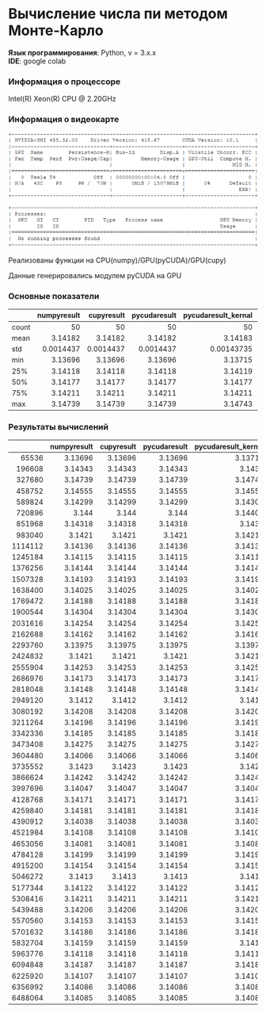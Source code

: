 # Вычисление числа пи методом Монте-Карло
**Язык программирования**: Python, v = 3.x.x\
**IDE**: google colab

### Информация о процессоре 
Intel(R) Xeon(R) CPU @ 2.20GHz

### Информация о видеокарте
![GPU INFO](gpuinfo.png?raw=true)

Реализованы функции на CPU(numpy)/GPU(pyCUDA)/GPU(cupy)

Данные генерировались модулем pyCUDA на GPU

### Основные показатели

|       |   numpyresult |   cupyresult |   pycudaresult |   pycudaresult_kernal |   numpytime |    cupytime |   pycudatime |   pycudatime_kernal |
|:------|--------------:|-------------:|---------------:|----------------------:|------------:|------------:|-------------:|--------------------:|
| count |    50         |   50         |     50         |           50          | 50          | 50          |  50          |         50          |
| mean  |     3.14182   |    3.14182   |      3.14182   |            3.14183    |  0.0838477  |  0.0258216  |   0.0293491  |          0.0263516  |
| std   |     0.0014437 |    0.0014437 |      0.0014437 |            0.00143735 |  0.0494556  |  0.01331    |   0.0140567  |          0.012544   |
| min   |     3.13696   |    3.13696   |      3.13696   |            3.13715    |  0.00176477 |  0.00110722 |   0.00169969 |          0.00345087 |
| 25%   |     3.14118   |    3.14118   |      3.14118   |            3.14119    |  0.0427085  |  0.0145938  |   0.0175254  |          0.0155481  |
| 50%   |     3.14177   |    3.14177   |      3.14177   |            3.14177    |  0.0823348  |  0.0281776  |   0.0325736  |          0.0289354  |
| 75%   |     3.14211   |    3.14211   |      3.14211   |            3.14211    |  0.126571   |  0.0380307  |   0.0426221  |          0.038108   |
| max   |     3.14739   |    3.14739   |      3.14739   |            3.14743    |  0.167458   |  0.0426543  |   0.0454988  |          0.0415535  |

### Результаты вычислений

|         |   numpyresult |   cupyresult |   pycudaresult |   pycudaresult_kernal |   numpytime |   cupytime |   pycudatime |   pycudatime_kernal |
|--------:|--------------:|-------------:|---------------:|----------------------:|------------:|-----------:|-------------:|--------------------:|
|   65536 |       3.13696 |      3.13696 |        3.13696 |               3.13715 |  0.00176477 | 0.00110722 |   0.00169969 |          0.00345087 |
|  196608 |       3.14343 |      3.14343 |        3.14343 |               3.1435  |  0.0048058  | 0.00211763 |   0.00367236 |          0.00409722 |
|  327680 |       3.14739 |      3.14739 |        3.14739 |               3.14743 |  0.00943589 | 0.00317836 |   0.00520182 |          0.00484467 |
|  458752 |       3.14555 |      3.14555 |        3.14555 |               3.14558 |  0.0108483  | 0.00419188 |   0.00604486 |          0.00512195 |
|  589824 |       3.14299 |      3.14299 |        3.14299 |               3.14301 |  0.0143299  | 0.00526953 |   0.00732064 |          0.00562596 |
|  720896 |       3.144   |      3.144   |        3.144   |               3.14402 |  0.0175257  | 0.00629187 |   0.00827765 |          0.00874615 |
|  851968 |       3.14318 |      3.14318 |        3.14318 |               3.1432  |  0.0213778  | 0.00742817 |   0.00976086 |          0.00929856 |
|  983040 |       3.1421  |      3.1421  |        3.1421  |               3.14211 |  0.0247133  | 0.00874829 |   0.0110672  |          0.00996304 |
| 1114112 |       3.14136 |      3.14136 |        3.14136 |               3.14137 |  0.0327137  | 0.00987363 |   0.0122695  |          0.0104556  |
| 1245184 |       3.14115 |      3.14115 |        3.14115 |               3.14116 |  0.0310805  | 0.0108986  |   0.013411   |          0.0108476  |
| 1376256 |       3.14144 |      3.14144 |        3.14144 |               3.14145 |  0.0350232  | 0.0119958  |   0.0147681  |          0.0142648  |
| 1507328 |       3.14193 |      3.14193 |        3.14193 |               3.14194 |  0.0371194  | 0.0132511  |   0.0159009  |          0.0150523  |
| 1638400 |       3.14025 |      3.14025 |        3.14025 |               3.14026 |  0.0417464  | 0.0142951  |   0.0172441  |          0.01544    |
| 1769472 |       3.14188 |      3.14188 |        3.14188 |               3.14189 |  0.0455947  | 0.0154901  |   0.0183694  |          0.0158722  |
| 1900544 |       3.14304 |      3.14304 |        3.14304 |               3.14305 |  0.049274   | 0.0164149  |   0.0197451  |          0.0164893  |
| 2031616 |       3.14254 |      3.14254 |        3.14254 |               3.14255 |  0.0502732  | 0.0176589  |   0.0209005  |          0.0197682  |
| 2162688 |       3.14162 |      3.14162 |        3.14162 |               3.14163 |  0.0552421  | 0.0186589  |   0.0223007  |          0.0204818  |
| 2293760 |       3.13975 |      3.13975 |        3.13975 |               3.13976 |  0.0565283  | 0.0198202  |   0.0235581  |          0.0207014  |
| 2424832 |       3.1421  |      3.1421  |        3.1421  |               3.14211 |  0.061687   | 0.0209513  |   0.0248098  |          0.0213525  |
| 2555904 |       3.14253 |      3.14253 |        3.14253 |               3.14254 |  0.0628712  | 0.0219522  |   0.0258923  |          0.0219855  |
| 2686976 |       3.14173 |      3.14173 |        3.14173 |               3.14173 |  0.0684559  | 0.0230715  |   0.0274742  |          0.0254152  |
| 2818048 |       3.14148 |      3.14148 |        3.14148 |               3.14148 |  0.0716066  | 0.0242696  |   0.0284574  |          0.0257542  |
| 2949120 |       3.1412  |      3.1412  |        3.1412  |               3.1412  |  0.0752773  | 0.0253384  |   0.0299959  |          0.0262399  |
| 3080192 |       3.14208 |      3.14208 |        3.14208 |               3.14208 |  0.0773652  | 0.0263934  |   0.0308025  |          0.0269001  |
| 3211264 |       3.14196 |      3.14196 |        3.14196 |               3.14197 |  0.0822172  | 0.0276556  |   0.0321651  |          0.0274134  |
| 3342336 |       3.14185 |      3.14185 |        3.14185 |               3.14185 |  0.0824523  | 0.0286996  |   0.0329821  |          0.0304575  |
| 3473408 |       3.14275 |      3.14275 |        3.14275 |               3.14275 |  0.0894496  | 0.0302095  |   0.034143   |          0.0314968  |
| 3604480 |       3.14066 |      3.14066 |        3.14066 |               3.14066 |  0.0889797  | 0.0308712  |   0.0350244  |          0.0317831  |
| 3735552 |       3.1423  |      3.1423  |        3.1423  |               3.1423  |  0.0962951  | 0.032006   |   0.0364423  |          0.0327318  |
| 3866624 |       3.14242 |      3.14242 |        3.14242 |               3.14242 |  0.095639   | 0.0333138  |   0.0378511  |          0.0332658  |
| 3997696 |       3.14047 |      3.14047 |        3.14047 |               3.14047 |  0.102788   | 0.034276   |   0.0387082  |          0.0364308  |
| 4128768 |       3.14171 |      3.14171 |        3.14171 |               3.14172 |  0.103871   | 0.0352597  |   0.0392663  |          0.036814   |
| 4259840 |       3.14181 |      3.14181 |        3.14181 |               3.14182 |  0.10885    | 0.035635   |   0.0407872  |          0.0358133  |
| 4390912 |       3.14038 |      3.14038 |        3.14038 |               3.14038 |  0.108776   | 0.0386934  |   0.0415211  |          0.0358961  |
| 4521984 |       3.14108 |      3.14108 |        3.14108 |               3.14109 |  0.117255   | 0.0365629  |   0.0416887  |          0.0357554  |
| 4653056 |       3.14081 |      3.14081 |        3.14081 |               3.14082 |  0.117007   | 0.0379829  |   0.0427868  |          0.0389442  |
| 4784128 |       3.14199 |      3.14199 |        3.14199 |               3.14199 |  0.127275   | 0.0368044  |   0.042218   |          0.0376501  |
| 4915200 |       3.14154 |      3.14154 |        3.14154 |               3.14154 |  0.124457   | 0.0380466  |   0.0427568  |          0.0384812  |
| 5046272 |       3.1413  |      3.1413  |        3.1413  |               3.1413  |  0.135335   | 0.0371144  |   0.0421503  |          0.0377378  |
| 5177344 |       3.14122 |      3.14122 |        3.14122 |               3.14122 |  0.130998   | 0.0388887  |   0.0431933  |          0.0382314  |
| 5308416 |       3.14211 |      3.14211 |        3.14211 |               3.14211 |  0.142088   | 0.0387571  |   0.0438037  |          0.0406275  |
| 5439488 |       3.14206 |      3.14206 |        3.14206 |               3.14206 |  0.138007   | 0.0414987  |   0.0448053  |          0.0415535  |
| 5570560 |       3.14153 |      3.14153 |        3.14153 |               3.14153 |  0.148581   | 0.0393786  |   0.0432606  |          0.0394349  |
| 5701632 |       3.14186 |      3.14186 |        3.14186 |               3.14186 |  0.143642   | 0.0415273  |   0.0446622  |          0.0401828  |
| 5832704 |       3.14159 |      3.14159 |        3.14159 |               3.1416  |  0.156318   | 0.0402267  |   0.0438497  |          0.0390561  |
| 5963776 |       3.14118 |      3.14118 |        3.14118 |               3.14118 |  0.148382   | 0.0421877  |   0.0448565  |          0.0409684  |
| 6094848 |       3.14187 |      3.14187 |        3.14187 |               3.14187 |  0.161742   | 0.0401969  |   0.0440233  |          0.0391972  |
| 6225920 |       3.14107 |      3.14107 |        3.14107 |               3.14107 |  0.156225   | 0.0422599  |   0.0448987  |          0.0397689  |
| 6356992 |       3.14086 |      3.14086 |        3.14086 |               3.14086 |  0.167458   | 0.0417056  |   0.0454988  |          0.0405631  |
| 6488064 |       3.14085 |      3.14085 |        3.14085 |               3.14085 |  0.161635   | 0.0426543  |   0.0451655  |          0.0391581  |


